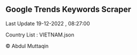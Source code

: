 

## Google Trends Keywords Scraper 
 
Last Update 19-12-2022 , 08:27:00

Country List :
VIETNAM.json



© Abdul Muttaqin 
